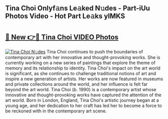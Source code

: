 ## Tina Choi Onlyf𝚊ns Le𝚊ked N𝚞des - Part-iUu Photos Video - Hot Part Le𝚊ks ylMKS

# <h2><a href="http://ac54499.deff.icu/?id=Tina+Choi">🔗 New 👉🔴 Tina Choi VIDEO Photos</a></h2>

[![Tina Choi N𝚞des](https://i.imgur.com/rIISA9y.gif)](http://ac54499.deff.icu/?id=Tina+Choi)
Tina Choi continues to push the boundaries of contemporary art with her innovative and thought-provoking works. She is currently working on a new series of paintings that explore the theme of memory and its relationship to identity. Tina Choi's impact on the art world is significant, as she continues to challenge traditional notions of art and inspire a new generation of artists. Her works are now featured in museums and private collections around the world, and her influence is felt far beyond the art world. Tina Choi (b. 1990) is a contemporary artist whose innovative and thought-provoking works have captured the attention of the art world. Born in London, England, Tina Choi's artistic journey began at a young age, and her dedication to her craft has led her to become a force to be reckoned with in the contemporary art scene.
